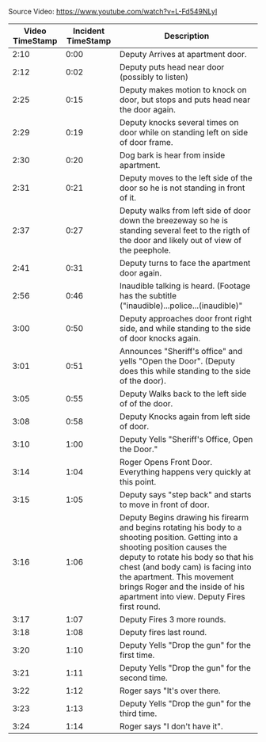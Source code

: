 Source Video: https://www.youtube.com/watch?v=L-Fd549NLyI

| Video TimeStamp	| Incident TimeStamp | Description |
|----- | ------ | ------ |
| 2:10 | 0:00 | Deputy Arrives at apartment door. |
| 2:12 | 0:02 | Deputy puts head near door (possibly to listen) |
| 2:25 | 0:15 | Deputy makes motion to knock on door, but stops and puts head near the door again. |
| 2:29 | 0:19 | Deputy knocks several times on door while on standing left on side of door frame. |
| 2:30 | 0:20 | Dog bark is hear from inside apartment. |
| 2:31 | 0:21 | Deputy moves to the left side of the door so he is not standing in front of it. |
| 2:37 | 0:27 | Deputy walks from left side of door down the breezeway so he is standing several feet to the rigth of the door and likely out of view of the peephole. |
| 2:41 | 0:31 | Deputy turns to face the apartment door again. |
| 2:56 | 0:46 | Inaudible talking is heard. (Footage has the subtitle ("inaudible)...police...(inaudible)" |
| 3:00 | 0:50 | Deputy approaches door front right side, and while standing to the side of door knocks again. |
| 3:01 | 0:51 | Announces "Sheriff's office" and yells "Open the Door". (Deputy does this while standing to the side of the door). |
| 3:05 | 0:55 | Deputy Walks back to the left side of of the door. |
| 3:08 | 0:58 | Deputy Knocks again from left side of door. |
| 3:10 | 1:00 | Deputy Yells "Sheriff's Office, Open the Door." |
| 3:14 | 1:04 | Roger Opens Front Door. Everything happens very quickly at this point.|
| 3:15 | 1:05 | Deputy says "step back" and starts to move in front of door. |
| 3:16 | 1:06 | Deputy Begins drawing his firearm and begins rotating his body to a shooting position. Getting into a shooting position causes the deputy to rotate his body so that his chest (and body cam) is facing into the apartment. This movement brings Roger and the inside of his apartment into view. Deputy Fires first round.  |
| 3:17 | 1:07 | Deputy Fires 3 more rounds.  |
| 3:18 | 1:08 | Deputy fires last round. |
| 3:20 | 1:10 | Deputy Yells "Drop the gun" for the first time. |
| 3:21 | 1:11 | Deputy Yells "Drop the gun" for the second time. |
| 3:22 | 1:12 | Roger says "It's over there. |
| 3:23 | 1:13 | Deputy Yells "Drop the gun" for the third time. |
| 3:24 | 1:14 | Roger says "I don't have it". |
